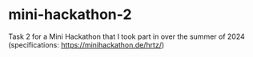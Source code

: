 # mini-hackathon-2
Task 2 for a Mini Hackathon that I took part in over the summer of 2024 (specifications: https://minihackathon.de/hrtz/) 
